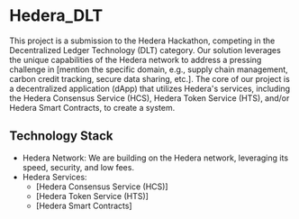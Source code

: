 # Hedera_DLT

This project is a submission to the Hedera Hackathon, competing in the Decentralized Ledger Technology (DLT) category. Our solution leverages the unique capabilities of the Hedera network to address a pressing challenge in [mention the specific domain, e.g., supply chain management, carbon credit tracking, secure data sharing, etc.].
The core of our project is a decentralized application (dApp) that utilizes Hedera's services, including the Hedera Consensus Service (HCS), Hedera Token Service (HTS), and/or Hedera Smart Contracts, to create a system.




## Technology Stack

* Hedera Network: We are building on the Hedera network, leveraging its speed, security, and low fees.
 * Hedera Services:
   * [Hedera Consensus Service (HCS)]
   * [Hedera Token Service (HTS)]
   * [Hedera Smart Contracts]